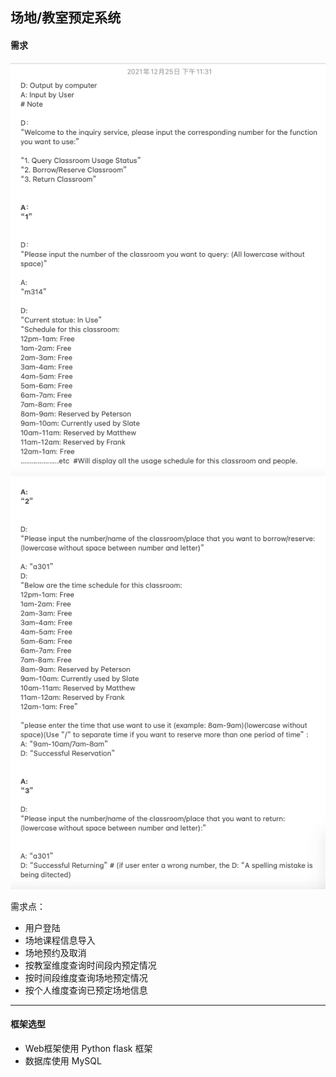 ## 场地/教室预定系统

#### 需求

![](case1-1.png)
![](case1-2.png)

需求点：
- 用户登陆
- 场地课程信息导入
- 场地预约及取消
- 按教室维度查询时间段内预定情况
- 按时间段维度查询场地预定情况
- 按个人维度查询已预定场地信息

---

#### 框架选型
- Web框架使用 Python flask 框架 
- 数据库使用 MySQL